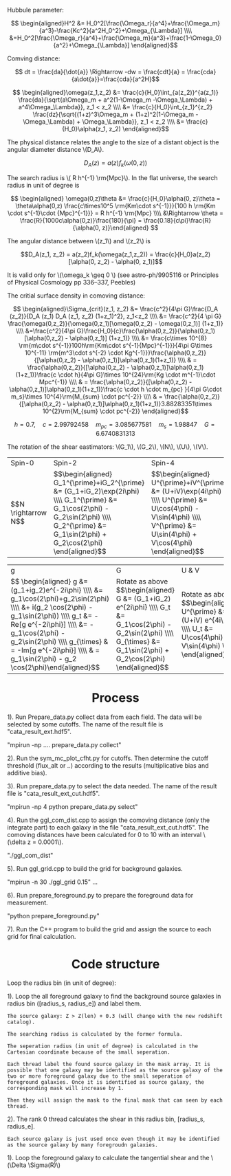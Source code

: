 <script type="text/javascript" src="http://cdn.mathjax.org/mathjax/latest/MathJax.js?config=default"></script>


Hubbule parameter:

$$ \begin{aligned}H^2 &= H_0^2[\frac{\Omega_r}{a^4}+\frac{\Omega_m}{a^3}-\frac{Kc^2}{a^2H_0^2}+\Omega_{\Lambda}] \\\\
&=H_0^2[\frac{\Omega_r}{a^4}+\frac{\Omega_m}{a^3}+\frac{1-\Omega_0}{a^2}+\Omega_{\Lambda}] \end{aligned}$$

Comving distance:

$$ dt = \frac{da}{\dot{a}} \Rightarrow -dw = \frac{cdt}{a} = \frac{cda}{a\dot{a}}=\frac{cda}{a^2H}$$

$$ \begin{aligned}\omega(z_1,z_2) &= \frac{c}{H_0}\int_{a(z_2)}^{a(z_1)} \frac{da}{\sqrt{a\Omega_m + a^2(1-\Omega_m -\Omega_\Lambda) + a^4\Omega_\Lambda}}, z_1 < z_2 \\\\ 
&= \frac{c}{H_0}\int_{z_1}^{z_2} \frac{dz}{\sqrt{(1+z)^3\Omega_m + (1+z)^2(1-\Omega_m -\Omega_\Lambda) + \Omega_\Lambda}}, z_1 < z_2 \\\\
&= \frac{c}{H_0}\alpha(z_1, z_2) \end{aligned}$$

The physical distance relates the angle to the size of a distant object is the angular diameter distance \\(D_A\\). 

$$ D_A(z) = a(z)f_k(\omega(0,z))$$

The search radius is \\( R h^{-1} \rm{Mpc}\\). In the flat universe, the search radius in unit of degree is

$$ \begin{aligned} \omega(0,z)\theta &= \frac{c}{H_0}\alpha(0, z)\theta = \theta\alpha(0,z) \frac{c\times10^5 \rm{Km\cdot s^{-1}}}{100 h \rm{Km \cdot s^{-1}\cdot {Mpc}^{-1}}}  = R h^{-1} \rm{Mpc} \\\\ &\Rightarrow \theta = \frac{R}{1000c\alpha(0,z)}\frac{180}{\pi} = \frac{0.18}{c\pi}\frac{R}{\alpha(0, z)}\end{aligned} $$

The angular distance between \\(z_1\\) and \\(z_2\\) is

$$D_A(z_1, z_2) = a(z_2)f_k(\omega(z_1,z_2)) = \frac{c}{H_0}a(z_2)[\alpha(0, z_2) - \alpha(0, z_1)]$$

It is valid only for \\(\omega_k \geq 0 \\) (see astro-ph/9905116 or Principles of Physical Cosmology pp 336–337, Peebles)

The critial surface density in comoving distance:

$$ \begin{aligned}\Sigma_{crit}(z_1, z_2) &= \frac{c^2}{4\pi G}\frac{D_A (z_2)}{D_A (z_1) D_A (z_1, z_2) (1+z_1)^2}, z_1<z_2 \\\\
&= \frac{c^2}{4 \pi G} \frac{\omega(0,z_2)}{\omega(0,z_1)[\omega(0,z_2) - \omega(0,z_1)] (1+z_1)} \\\\
&=\frac{c^2}{4\pi G}\frac{H_0}{c}\frac{\alpha(0,z_2)}{\alpha(0,z_1)[\alpha(0,z_2) - \alpha(0,z_1)] (1+z_1)} \\\\
&= \frac{c\times 10^{8} \rm{m\cdot s^{-1}}100h\rm{Km\cdot s^{-1}{Mpc}^{-1}}}{4\pi G\times 10^{-11} \rm{m^3\cdot s^{-2} \cdot Kg^{-1}}}\frac{\alpha(0,z_2)}{[\alpha(0,z_2) - \alpha(0,z_1)]\alpha(0,z_1)(1+z_1)} \\\\
& = \frac{\alpha(0,z_2)}{[\alpha(0,z_2) - \alpha(0,z_1)]\alpha(0,z_1)(1+z_1)}\frac{c \cdot h}{4\pi G}\times 10^{24}\rm{Kg \cdot m^{-1}\cdot Mpc^{-1}} \\\\ 
& = \frac{\alpha(0,z_2)}{[\alpha(0,z_2) - \alpha(0,z_1)]\alpha(0,z_1)(1+z_1)}\frac{c \cdot h \cdot m_{pc} }{4\pi G\cdot m_s}\times 10^{4}\rm{M_{sum} \cdot pc^{-2}} \\\\
& = \frac{\alpha(0,z_2)}{[\alpha(0,z_2) - \alpha(0,z_1)]\alpha(0,z_1)(1+z_1)}3.88283351\times 10^{2}\rm{M_{sum} \cdot pc^{-2}}
\end{aligned}$$

$$  h = 0.7, \quad c = 2.99792458 \quad  m_{pc} = 3.085677581 \quad m_s = 1.98847 \quad G = 6.6740831313$$


The rotation of the shear eastimators: \\(G_1\\), \\(G_2\\), \\(N\\), \\(U\\), \\(V\\).

<table border="0">
 <tr>
    <td>Spin-0</b></td>
    <td>Spin-2</b></td>
    <td>Spin-4</b></td>
 </tr>
 <tr>
 <td>$$N \rightarrow N$$</td>
    <td>$$\begin{aligned} G_1^{\prime}+iG_2^{\prime} &= (G_1+iG_2)\exp(2i\phi) \\\\
   G_1^{\prime} &= G_1\cos(2\phi)  - G_2\sin(2\phi) \\\\
   G_2^{\prime} &= G_1\sin(2\phi)  + G_2\cos(2\phi) \end{aligned}$$</td>
    <td>$$\begin{aligned} U^{\prime}+iV^{\prime} &= (U+iV)\exp(4i\phi) \\\\
   U^{\prime} &= U\cos(4\phi)  - V\sin(4\phi) \\\\
   V^{\prime} &= U\sin(4\phi)  + V\cos(4\phi) \end{aligned}$$</td>
 </tr>
</table>

<table border="0">
 <tr>
    <td>g</b></td>
    <td>G</b></td>
    <td>U & V</b></td>
 </tr>
 <tr>
    <td>$$ \begin{aligned} g &=(g_1+ig_2)e^{-2i\phi} \\\\
    &= g_1\cos(2\phi)+g_2\sin(2\phi) \\\\
    &+ i(g_2 \cos(2\phi) - g_1\sin(2\phi)) \\\\ 
    g_t &= -Re[g e^{-2i\phi}] \\\\ &= -g_1\cos(2\phi) - g_2\sin(2\phi) \\\\ 
    g_{\times} & = -Im[g e^{-2i\phi}] \\\\
    & = g_1\sin(2\phi) - g_2 \cos(2\phi)\end{aligned}$$</td>
    <td>Rotate as above $$\begin{aligned} G &= (G_1+iG_2) e^{2i\phi} \\\\
    G_t &= G_1\cos(2\phi)  - G_2\sin(2\phi) \\\\
    G_{\times} &= G_1\sin(2\phi) + G_2\cos(2\phi) \end{aligned}$$</td>
    <td>Rotate as above $$\begin{aligned} U^{\prime} &= (U+iV) e^{4i\phi} \\\\
    U_t &= U\cos(4\phi) - V\sin(4\phi) \\\\ \end{aligned}$$</td>
 </tr>
</table>


# <center>Process

1). Run Prepare_data.py collect data from each field. The data will be selected by some cutoffs. The name of the result file is "cata_result_ext.hdf5".

"mpirun -np ....  prepare_data.py collect"

2). Run the sym_mc_plot_cfht.py for cutoffs. Then determine the cutoff threshold (flux_alt or ..) according to the results (multiplicative bias and additive bias).

3). Run prepare_data.py to select the data needed. The name of the result file is "cata_result_ext_cut.hdf5". 

"mpirun -np 4 python prepare_data.py select"

4). Run the ggl_com_dist.cpp to assign the comoving distance (only the integrate part) to each galaxy in the file "cata_result_ext_cut.hdf5". The comoving distances have been calculated for 0 to 10 with an interval \\(\delta z = 0.0001\\).

"./ggl_com_dist"

5). Run ggl_grid.cpp to build the grid for background galaxies.

"mpirun -n 30 ./ggl_grid 0.15" ...

6). Run prepare_foreground.py to prepare the foreground data for measurement.

"python prepare_foreground.py"

7). Run the C++ program to build the grid and assign the source to each grid for final calculation.



# <center> Code structure

Loop the radius bin (in unit of degree):


1). Loop the all foreground galaxy to find the background source galaxies in radius bin ([radius_s, radius_e]) and label them.
~~~
The source galaxy: Z > Z(len) + 0.3 (will change with the new redshift catalog).

The searching radius is calculated by the former formula.

The seperation radius (in unit of degree) is calculated in the Cartesian coordinate because of the small seperation.

Each thread label the found source galaxy in the mask array. It is possible that one galaxy may be identified as the source galaxy of the two or more foreground galaxy due to the small seperation of foreground galaxies. Once it is identified as source galaxy, the corresponding mask will increase by 1.

Then they will assign the mask to the final mask that can seen by each thread.
~~~

2). The rank 0 thread calculates the shear in this radius bin,  [radius_s, radius_e].

~~~
Each source galaxy is just used once even though it may be identified as the source galaxy by many foregroudn galaxies.
~~~

1). Loop the foreground galaxy to calculate the tangential shear and the \\(\Delta \Sigma(R)\\)